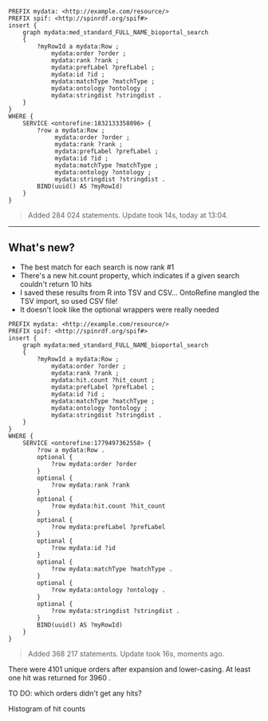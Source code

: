 ```
PREFIX mydata: <http://example.com/resource/>
PREFIX spif: <http://spinrdf.org/spif#>
insert {
    graph mydata:med_standard_FULL_NAME_bioportal_search
    {
        ?myRowId a mydata:Row ;
            mydata:order ?order ;
            mydata:rank ?rank ;
            mydata:prefLabel ?prefLabel ;
            mydata:id ?id ;
            mydata:matchType ?matchType ;
            mydata:ontology ?ontology ;
            mydata:stringdist ?stringdist .
    }
}
WHERE {
    SERVICE <ontorefine:1832133358096> {
        ?row a mydata:Row ;
             mydata:order ?order ;
             mydata:rank ?rank ;
             mydata:prefLabel ?prefLabel ;
             mydata:id ?id ;
             mydata:matchType ?matchType ;
             mydata:ontology ?ontology ;
             mydata:stringdist ?stringdist .
        BIND(uuid() AS ?myRowId)
    }
}
```

> Added 284 024 statements. Update took 14s, today at 13:04.

----

## What's new?

- The best match for each search is now rank #1
- There's a new hit.count property, which indicates if a given search couldn't return 10 hits
- I saved these results from R into TSV and CSV... OntoRefine mangled the TSV import, so used CSV file!
- It doesn't look like the optional wrappers were really needed

```
PREFIX mydata: <http://example.com/resource/>
PREFIX spif: <http://spinrdf.org/spif#>
insert {
    graph mydata:med_standard_FULL_NAME_bioportal_search
    {
        ?myRowId a mydata:Row ;
            mydata:order ?order ;
            mydata:rank ?rank ;
            mydata:hit.count ?hit_count ;
            mydata:prefLabel ?prefLabel ;
            mydata:id ?id ;
            mydata:matchType ?matchType ;
            mydata:ontology ?ontology ;
            mydata:stringdist ?stringdist .
    }
}
WHERE {
    SERVICE <ontorefine:1779497362558> {
        ?row a mydata:Row .
        optional {
            ?row mydata:order ?order
        }
        optional {
            ?row mydata:rank ?rank
        }
        optional {
            ?row mydata:hit.count ?hit_count
        }
        optional {
            ?row mydata:prefLabel ?prefLabel 
        }
        optional {
            ?row mydata:id ?id 
        }
        optional {
            ?row mydata:matchType ?matchType .
        }
        optional {
            ?row mydata:ontology ?ontology .
        }
        optional {
            ?row mydata:stringdist ?stringdist .
        }
        BIND(uuid() AS ?myRowId)
    }
}
```

> Added 368 217 statements. Update took 16s, moments ago.

There were 4101 unique orders after expansion and lower-casing.  At least one hit was returned for 3960 .

TO DO:  which orders didn't get any hits?

Histogram of hit counts
